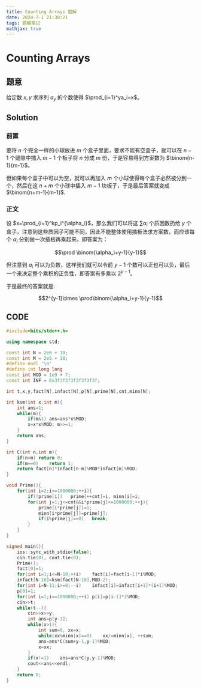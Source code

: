 ```yaml
---
title: Counting Arrays 题解
date: 2024-7-1 21:30:21
tags: 题解笔记
mathjax: true
---
```


# Counting Arrays

## 题意

给定数 $x,y$ 求序列 $a_y$ 的个数使得 $\prod_{i=1}^ya_i=x$。

## Solution

### 前置

要将 $n$ 个完全一样的小球放进 $m$ 个盒子里面，要求不能有空盒子，就可以在 $n-1$ 个缝隙中插入 $m-1$ 个板子将 $n$ 分成 $m$ 份，于是容易得到方案数为 $\binom{n-1}{m-1}$。

但如果每个盒子中可以为空，就可以再加入 $m$ 个小球使得每个盒子必然被分到一个，然后在这 $n+m$ 个小球中插入 $m-1$ 块板子，于是最后答案就变成 $\binom{n+m-1}{m-1}$.

### 正文

设 $x=\prod_{i=1}^kp_i^{\alpha_i}$，那么我们可以将这 $\sum\alpha_i$ 个质因数扔给 $y$ 个盒子，注意到这些质因子可能不同，因此不能整体使用插板法求方案数，而应该每个 $\alpha_i$ 分别做一次插板再乘起来。即答案为：

$$\prod \binom{\alpha_i+y-1}{y-1}$$

但注意到 $a_i$ 可以为负数，这样我们就可以令前 $y-1$ 个数可以正也可以负，最后一个来决定整个乘积的正负性，即答案有多乘以 $2^{y-1}$。

于是最终的答案就是:

$$2^{y-1}\times \prod\binom{\alpha_i+y-1}{y-1}$$

## CODE

```cpp
#include<bits/stdc++.h>

using namespace std;

const int N = 2e6 + 10;
const int M = 2e5 + 10;
#define endl '\n'
#define int long long
const int MOD = 1e9 + 7;
const int INF = 0x3f3f3f3f3f3f3f3f;

int t,x,y,fact[N],infact[N],p[N],prime[N],cnt,minn[N];

int ksm(int x,int m){
	int ans=1;
	while(m){
		if(m&1)	ans=ans*x%MOD;
		x=x*x%MOD; m>>=1;
	}
	return ans;
}

int C(int n,int m){
	if(n<m)	return 0;
	if(m==0)	return 1;
	return fact[n]*infact[n-m]%MOD*infact[m]%MOD;
}

void Prime(){
	for(int i=2;i<=1000000;++i){
		if(!prime[i])	prime[++cnt]=i, minn[i]=i;
		for(int j=1;j<=cnt&&i*prime[j]<=1000000;++j){
			prime[i*prime[j]]=1;
			minn[i*prime[j]]=prime[j];
			if(i%prime[j]==0)	break;
		}
	}
}

signed main(){
	ios::sync_with_stdio(false);
	cin.tie(0), cout.tie(0);
	Prime();
	fact[0]=1;
	for(int i=1;i<=N-10;++i)	fact[i]=fact[i-1]*i%MOD;
	infact[N-10]=ksm(fact[N-10],MOD-2);
	for(int i=N-11;i>=0;--i)	infact[i]=infact[i+1]*(i+1)%MOD;
	p[0]=1;
	for(int i=1;i<=1000000;++i)	p[i]=p[i-1]*2%MOD;
	cin>>t;
	while(t--){
		cin>>x>>y;
		int ans=p[y-1];
		while(x>1){
			int sum=0, xx=x;
			while(xx%minn[x]==0)	xx/=minn[x], ++sum;
			ans=ans*C(sum+y-1,y-1)%MOD;
			x=xx;
		}
		if(x!=1)	ans=ans*C(y,y-1)%MOD;
		cout<<ans<<endl;
	}
	return 0;
}
```